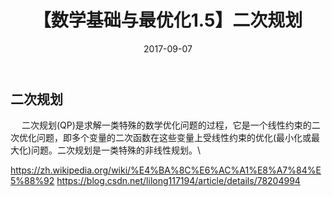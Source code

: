 ﻿---
title: 【数学基础与最优化1.5】二次规划
date: 2017-09-07
tags:
categories: ["数学基础与最优化"]
mathjax: true
---

## 二次规划
&emsp; 二次规划(QP)是求解一类特殊的数学优化问题的过程，它是一个线性约束的二次优化问题，即多个变量的二次函数在这些变量上受线性约束的优化(最小化或最大化)问题。二次规划是一类特殊的非线性规划。\
<!-- more -->

https://zh.wikipedia.org/wiki/%E4%BA%8C%E6%AC%A1%E8%A7%84%E5%88%92
https://blog.csdn.net/lilong117194/article/details/78204994
